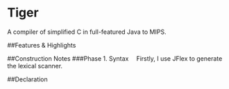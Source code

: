 # Tiger
A compiler of simplified C in full-featured Java to MIPS.

##Features & Highlights

##Construction Notes
###Phase 1. Syntax
&emsp;Firstly, I use JFlex to generate the lexical scanner.

##Declaration
